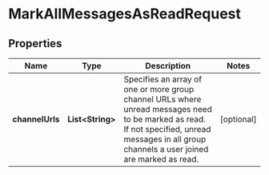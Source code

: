 

# MarkAllMessagesAsReadRequest


## Properties

| Name | Type | Description | Notes |
|------------ | ------------- | ------------- | -------------|
|**channelUrls** | **List&lt;String&gt;** | Specifies an array of one or more group channel URLs where unread messages need to be marked as read. If not specified, unread messages in all group channels a user joined are marked as read. |  [optional] |



